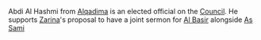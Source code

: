 Abdi Al Hashmi from [Alqadima](Alqadima.md) is an elected official on the [Council](Council.md). He supports [Zarina](Zarina.md)'s proposal to have a joint sermon for [Al Basir](Al%20Basir.md) alongside [As Sami](As%20Sami.md)